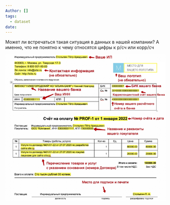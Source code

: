 ```yaml
---
Author: []
tags:
  - dataset
date:
---
```


Может ли встречаться такая ситуация в данных в нашей компании?
А именно, что не понятно к чему относятся цифры к р/сч или корр/сч

![](../files/Датасеты%20Пример%20разметки%20документа-20241120.png)

